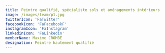 ```yaml
---
title: Peintre qualifié, spécialiste sols et aménagements intérieurs
image: /images/team/p1.jpg
twitterIcon: 'FaTwitter'
facebookIcon: 'FaFacebookF'
instagramIcon: 'FaInstagram'
linkedinIcon: 'FaLinkedin'
memberName: Maxime CROMBE
designation: Peintre hautement qualifié
---
```

